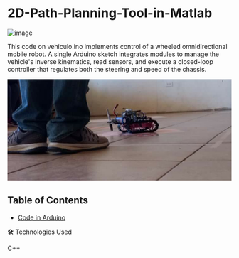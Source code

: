 # 2D-Path-Planning-Tool-in-Matlab

![image](https://raw.githubusercontent.com/miguelvmonroy/vehiculo-omnidireccional/refs/heads/main/fondovehiculo.png)




This code on vehiculo.ino implements control of a wheeled omnidirectional mobile robot. A single Arduino sketch integrates modules to manage the vehicle's inverse kinematics, read sensors, and execute a closed-loop controller that regulates both the steering and speed of the chassis.

<p align="center">
  <img src="https://raw.githubusercontent.com/miguelvmonroy/omnidirectional-mobile-robot/refs/heads/main/FotosVehiculo.jpg" alt="Vehículo Omnidireccional" />
</p>



## Table of Contents
- [Code in Arduino](https://github.com/miguelvmonroy/omnidirectional-mobile-robot/blob/main/vehiculo.ino)

🛠 Technologies Used

C++
